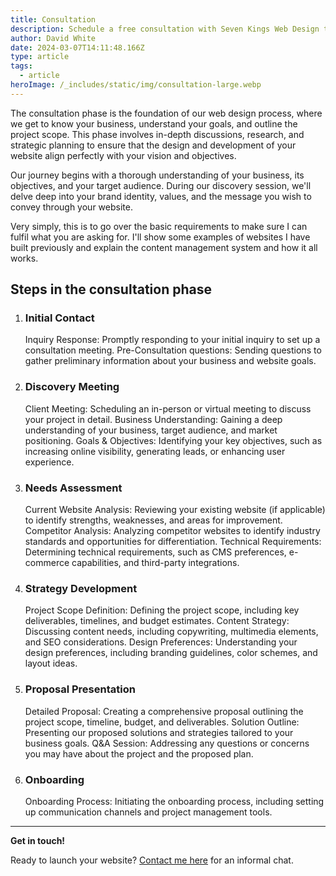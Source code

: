 ```yaml
---
title: Consultation
description: Schedule a free consultation with Seven Kings Web Design to discuss your website needs. Personalised advice to help your business thrive online.
author: David White
date: 2024-03-07T14:11:48.166Z
type: article
tags:
  - article
heroImage: /_includes/static/img/consultation-large.webp
---
```

The consultation phase is the foundation of our web design process, where we get to know your business, understand your goals, and outline the project scope. This phase involves in-depth discussions, research, and strategic planning to ensure that the design and development of your website align perfectly with your vision and objectives.

Our journey begins with a thorough understanding of your business, its objectives, and your target audience. During our discovery session, we'll delve deep into your brand identity, values, and the message you wish to convey through your website.

Very simply, this is to go over the basic requirements to make sure I can fulfil what you are asking for.  I'll show some examples of websites I have built previously and explain the content management system and how it all works.

## **Steps in the consultation phase**

1. ### Initial Contact

   Inquiry Response: Promptly responding to your initial inquiry to set up a consultation meeting.
   Pre-Consultation questions: Sending questions to gather preliminary information about your business and website goals.
2. ### Discovery Meeting

   Client Meeting: Scheduling an in-person or virtual meeting to discuss your project in detail.
   Business Understanding: Gaining a deep understanding of your business, target audience, and market positioning.
   Goals & Objectives: Identifying your key objectives, such as increasing online visibility, generating leads, or enhancing user experience.
3. ### Needs Assessment

   Current Website Analysis: Reviewing your existing website (if applicable) to identify strengths, weaknesses, and areas for improvement.
   Competitor Analysis: Analyzing competitor websites to identify industry standards and opportunities for differentiation.
   Technical Requirements: Determining technical requirements, such as CMS preferences, e-commerce capabilities, and third-party integrations.
4. ### Strategy Development

   Project Scope Definition: Defining the project scope, including key deliverables, timelines, and budget estimates.
   Content Strategy: Discussing content needs, including copywriting, multimedia elements, and SEO considerations.
   Design Preferences: Understanding your design preferences, including branding guidelines, color schemes, and layout ideas.
5. ### Proposal Presentation

   Detailed Proposal: Creating a comprehensive proposal outlining the project scope, timeline, budget, and deliverables.
   Solution Outline: Presenting our proposed solutions and strategies tailored to your business goals.
   Q&A Session: Addressing any questions or concerns you may have about the project and the proposed plan.
6. ### Onboarding

   Onboarding Process: Initiating the onboarding process, including setting up communication channels and project management tools.

- - -

**Get in touch!**

Ready to launch your website? [Contact me here](/about/) for an informal chat.
